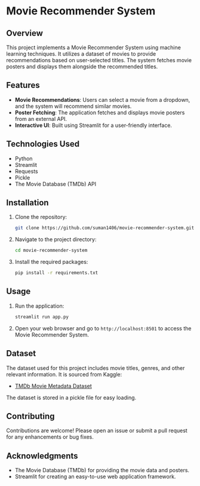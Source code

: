 # Movie Recommender System

## Overview
This project implements a Movie Recommender System using machine learning techniques. It utilizes a dataset of movies to provide recommendations based on user-selected titles. The system fetches movie posters and displays them alongside the recommended titles.

## Features
- **Movie Recommendations**: Users can select a movie from a dropdown, and the system will recommend similar movies.
- **Poster Fetching**: The application fetches and displays movie posters from an external API.
- **Interactive UI**: Built using Streamlit for a user-friendly interface.

## Technologies Used
- Python
- Streamlit
- Requests
- Pickle
- The Movie Database (TMDb) API

## Installation
1. Clone the repository:
   ```bash
   git clone https://github.com/suman1406/movie-recommender-system.git
   ```
2. Navigate to the project directory:
   ```bash
   cd movie-recommender-system
   ```
3. Install the required packages:
   ```bash
   pip install -r requirements.txt
   ```

## Usage
1. Run the application:
   ```bash
   streamlit run app.py
   ```
2. Open your web browser and go to `http://localhost:8501` to access the Movie Recommender System.

## Dataset
The dataset used for this project includes movie titles, genres, and other relevant information. It is sourced from Kaggle:
- [TMDb Movie Metadata Dataset](https://www.kaggle.com/datasets/tmdb/tmdb-movie-metadata)

The dataset is stored in a pickle file for easy loading.

## Contributing
Contributions are welcome! Please open an issue or submit a pull request for any enhancements or bug fixes.

## Acknowledgments
- The Movie Database (TMDb) for providing the movie data and posters.
- Streamlit for creating an easy-to-use web application framework.
